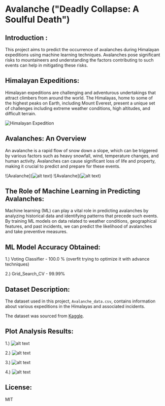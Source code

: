 # Avalanche ("Deadly Collapse: A Soulful Death")


## Introduction :

This project aims to predict the occurrence of avalanches during Himalayan expeditions using machine learning techniques. Avalanches pose significant risks to mountaineers and understanding the factors contributing to such events can help in mitigating these risks.

## Himalayan Expeditions:

Himalayan expeditions are challenging and adventurous undertakings that attract climbers from around the world. The Himalayas, home to some of the highest peaks on Earth, including Mount Everest, present a unique set of challenges including extreme weather conditions, high altitudes, and difficult terrain.

![Himalayan Expedition](https://alev.biz/wp-content/uploads/2017/12/everest.jpg)

## Avalanches: An Overview
An avalanche is a rapid flow of snow down a slope, which can be triggered by various factors such as heavy snowfall, wind, temperature changes, and human activity. Avalanches can cause significant loss of life and property, making it crucial to predict and prepare for these events.

![Avalanche](![alt text](image-1.png))
![Avalanche](![alt text](image-2.png))

## The Role of Machine Learning in Predicting Avalanches:

Machine learning (ML) can play a vital role in predicting avalanches by analyzing historical data and identifying patterns that precede such events. By training ML models on data related to weather conditions, geographical features, and past incidents, we can predict the likelihood of avalanches and take preventive measures.

## ML Model Accuracy Obtained:

1.) Voting Classifier - 100.0 % (overfit trying to optimize it with advance techniques)

2.) Grid_Search_CV - 99.99%

## Dataset Description:

The dataset used in this project, `Avalanche_data.csv`, contains information about various expeditions in the Himalayas and associated incidents.

The dataset was sourced from [Kaggle](https://www.kaggle.com/datasets/raskoshik/himalayan-expeditions).

## Plot Analysis Results:

1.) ![alt text](image.png)

2.) ![alt text](output2.png)

3.) ![alt text](pairplot.png)

4.) ![alt text](output.png)

##  License:

MIT